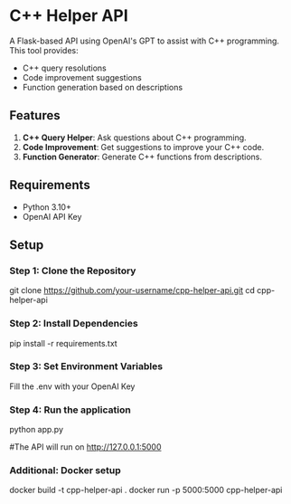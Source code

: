 # C++ Helper API

A Flask-based API using OpenAI's GPT to assist with C++ programming. This tool provides:
- C++ query resolutions
- Code improvement suggestions
- Function generation based on descriptions

## Features
1. **C++ Query Helper**: Ask questions about C++ programming.
2. **Code Improvement**: Get suggestions to improve your C++ code.
3. **Function Generator**: Generate C++ functions from descriptions.

## Requirements
- Python 3.10+
- OpenAI API Key

## Setup

### Step 1: Clone the Repository

git clone https://github.com/your-username/cpp-helper-api.git
cd cpp-helper-api

### Step 2: Install Dependencies

pip install -r requirements.txt

### Step 3: Set Environment Variables

Fill the .env with your OpenAI Key

### Step 4: Run the application

python app.py

#The API will run on http://127.0.0.1:5000

### Additional: Docker setup

docker build -t cpp-helper-api .
docker run -p 5000:5000 cpp-helper-api

